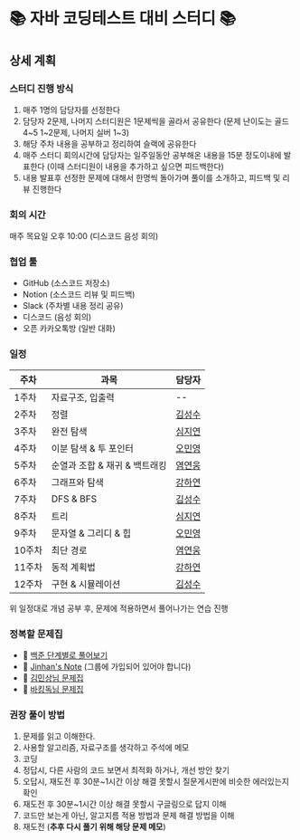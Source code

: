 # 📚  자바 코딩테스트 대비 스터디  📚

## 상세 계획

### 스터디 진행 방식
1. 매주 1명의 담당자를 선정한다
2. 담당자 2문제, 나머지 스터디원은 1문제씩을 골라서 공유한다 (문제 난이도는 골드 4~5 1~2문제, 나머지 실버 1~3)
3. 해당 주차 내용을 공부하고 정리하여 슬랙에 공유한다
4. 매주 스터디 회의시간에 담당자는 일주일동안 공부해온 내용을 15분 정도이내에 발표한다 (이때 스터디원이 내용을 추가하고 싶으면 피드백한다)
5. 내용 발표후 선정한 문제에 대해서 한명씩 돌아가며 풀이를 소개하고, 피드백 및 리뷰 진행한다

### 회의 시간
매주 목요일 오후 10:00 (디스코드 음성 회의)

### 협업 툴
* GitHub (소스코드 저장소)
* Notion (소스코드 리뷰 및 피드백)
* Slack (주차별 내용 정리 공유)
* 디스코드 (음성 회의)
* 오픈 카카오톡방 (일반 대화)

### 일정
|**주차**|**과목**|**담당자**|
|----|----|----|
|1주차|자료구조, 입출력| -- |
|2주차|정렬| [김성수](https://github.com/paulkim1997) |
|3주차|완전 탐색| [심지연](https://github.com/yeon-log) |
|4주차|이분 탐색 & 투 포인터| [오민영](https://github.com/MyJanuary) |
|5주차|순열과 조합 & 재귀 & 백트래킹| [염연웅](https://github.com/bingoring) |
|6주차|그래프와 탐색| [강하연](https://github.com/KangHayeonn) |
|7주차|DFS & BFS| [김성수](https://github.com/paulkim1997) |
|8주차|트리| [심지연](https://github.com/yeon-log) |
|9주차|문자열 & 그리디 & 힙| [오민영](https://github.com/MyJanuary) |
|10주차|최단 경로| [염연웅](https://github.com/bingoring) |
|11주차|동적 계획법| [강하연](https://github.com/KangHayeonn) |
|12주차|구현 & 시뮬레이션| [김성수](https://github.com/paulkim1997) |

위 일정대로 개념 공부 후, 문제에 적용하면서 풀어나가는 연습 진행


### 정복할 문제집
* 📗  [백준 단계별로 풀어보기](https://www.acmicpc.net/step)
* 📕  [Jinhan's Note](https://www.acmicpc.net/group/workbook/list/9061) (그룹에 가입되어 있어야 합니다)
* 📘  [김민상님 문제집](https://github.com/tony9402/baekjoon)
* 📙  [바킹독님 문제집](https://github.com/encrypted-def/basic-algo-lecture/blob/master/workbook.md)


### 권장 풀이 방법
1. 문제를 읽고 이해한다.
2. 사용할 알고리즘, 자료구조를 생각하고 주석에 메모
3. 코딩
4. 정답시, 다른 사람의 코드 보면서 최적화 하거나, 개선 방안 찾기
5. 오답시, 재도전 후 30분~1시간 이상 해결 못할시 질문게시판에 비슷한 에러있는지 확인
6. 재도전 후 30분~1시간 이상 해결 못할시 구글링으로 답지 이해
7. 코드만 보는게 아닌, 알고지름 적용 방법과 문제 해결 방법을 이해
8. 재도전 (**추후 다시 풀기 위해 해당 문제 메모**)
